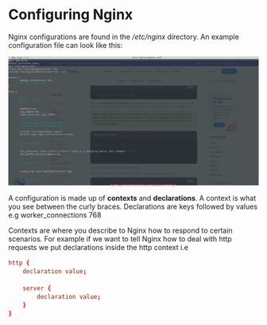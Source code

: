 # Configuring Nginx

Nginx configurations are found in the */etc/nginx* directory. An example configuration file can look like this:

![Nginx configuration example](nginx_configurations_example.png)

A configuration is made up of **contexts** and **declarations**. A context is what you see between the curly braces. Declarations are keys followed by values e.g worker_connections 768

Contexts are where you describe to Nginx how to respond to certain scenarios. For example if we want to tell Nginx how to deal with http requests we put declarations inside the http context i.e

```conf
http {
    declaration value;

    server {
        declaration value;
    }
}
```
